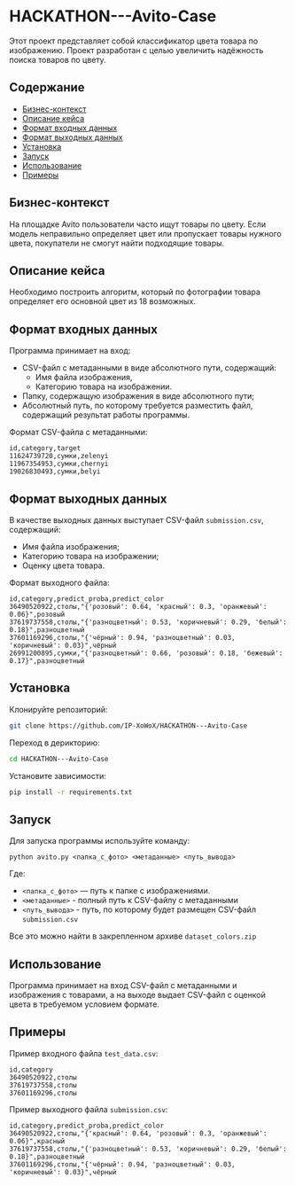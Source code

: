 # HACKATHON---Avito-Case

Этот проект представляет собой классификатор цвета товара по изображению. Проект разработан с целью увеличить надёжность поиска товаров по цвету.

## Содержание

- [Бизнес-контекст](#бизнес-контекст)
- [Описание кейса](#описание-кейса)
- [Формат входных данных](#формат-входных-данных)
- [Формат выходных данных](#формат-выходных-данных)
- [Установка](#установка)
- [Запуск](#запуск)
- [Использование](#использование)
- [Примеры](#примеры)


## Бизнес-контекст

На площадке Avito пользователи часто ищут товары по цвету. Если модель неправильно определяет цвет или пропускает товары нужного цвета, покупатели не смогут найти подходящие товары. 

## Описание кейса

Необходимо построить алгоритм, который по фотографии товара определяет его основной цвет из 18 возможных.

## Формат входных данных

Программа принимает на вход:

- CSV-файл с метаданными в виде абсолютного пути, содержащий:
  - Имя файла изображения,
  - Категорию товара на изображении.
- Папку, содержащую изображения в виде абсолютного пути;
- Абсолютный путь, по которому требуется разместить файл, содержащий результат работы программы.

Формат CSV-файла с метаданными:
```
id,category,target
11624739720,сумки,zelenyi
11967354953,сумки,chernyi
19026830493,сумки,belyi
```

## Формат выходных данных

В качестве выходных данных выступает CSV-файл `submission.csv`, содержащий:
- Имя файла изображения;
- Категорию товара на изображении;
- Оценку цвета товара.

Формат выходного файла:

```
id,category,predict_proba,predict_color
36490520922,столы,"{'розовый': 0.64, 'красный': 0.3, 'оранжевый': 0.06}",розовый
37619737558,столы,"{'разноцветный': 0.53, 'коричневый': 0.29, 'белый': 0.18}",разноцветный
37601169296,столы,"{'чёрный': 0.94, 'разноцветный': 0.03, 'коричневый': 0.03}",чёрный
26991200895,сумки,"{'разноцветный': 0.66, 'розовый': 0.18, 'бежевый': 0.17}",разноцветный
```

## Установка

Клонируйте репозиторий:
``` bash
git clone https://github.com/IP-XoWoX/HACKATHON---Avito-Case
```
Переход в дерикторию:
``` bash
cd HACKATHON---Avito-Case
```
Установите зависимости:
``` bash
pip install -r requirements.txt
```

## Запуск

Для запуска программы используйте команду:

`python avito.py <папка_с_фото> <метаданные> <путь_вывода>`

Где: 
- `<папка_с_фото>` — путь к папке с изображениями.
- `<метаданные>` - полный путь к CSV-файлу с метаданными
- `<путь_вывода>` - путь, по которому будет размещен CSV-файл `submission.csv`

Все это можно найти в закрепленном архиве `dataset_colors.zip`

## Использование

Программа принимает на вход CSV-файл с метаданными и изображения с товарами, а на выходе выдает CSV-файл с оценкой цвета в требуемом условием формате.

## Примеры

Пример входного файла `test_data.csv`:

```
id,category
36490520922,столы
37619737558,столы
37601169296,столы
```

Пример выходного файла `submission.csv`:

```
id,category,predict_proba,predict_color
36490520922,столы,"{'красный': 0.64, 'розовый': 0.3, 'оранжевый': 0.06}",красный
37619737558,столы,"{'разноцветный': 0.53, 'коричневый': 0.29, 'белый': 0.18}",разноцветный
37601169296,столы,"{'чёрный': 0.94, 'разноцветный': 0.03, 'коричневый': 0.03}",чёрный
```



